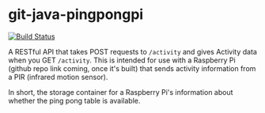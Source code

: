 # git-java-pingpongpi

[![Build Status](https://travis-ci.org/jadekler/git-java-pingpongpi.svg?branch=master)](https://travis-ci.org/jadekler/git-java-pingpongpi)

A RESTful API that takes POST requests to `/activity` and gives Activity data when you GET `/activity`. This is intended for use with a Raspberry Pi (github repo link coming, once it's built) that sends activity information from a PIR (infrared motion sensor).

In short, the storage container for a Raspberry Pi's information about whether the ping pong table is available.

